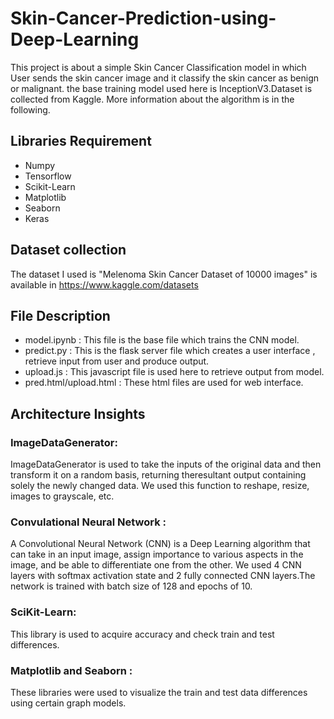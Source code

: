 # Skin-Cancer-Prediction-using-Deep-Learning
This project is about a simple Skin Cancer Classification model in which User sends the skin cancer image and it classify the skin cancer as benign or malignant. the base training model used here is InceptionV3.Dataset is collected from Kaggle. More information about the algorithm is in the following.

## **Libraries Requirement**

- Numpy
- Tensorflow
- Scikit-Learn
- Matplotlib
- Seaborn
- Keras

## **Dataset collection**

The dataset I used is "Melenoma Skin Cancer Dataset of 10000 images" is available in https://www.kaggle.com/datasets

## **File Description**

- model.ipynb : This file is the base file which trains the CNN model.
- predict.py : This is the flask server file which creates a user interface , retrieve input from user and produce output.
- upload.js : This javascript file is used here to retrieve output from model.
- pred.html/upload.html : These html files are used for web interface.

## **Architecture Insights**

### ImageDataGenerator: 
ImageDataGenerator is used to take the inputs of the original data and then transform it on a random basis, returning theresultant output containing solely the newly changed data. We used this function to reshape, resize, images to grayscale, etc.

### Convulational Neural Network : 
A Convolutional Neural Network (CNN) is a Deep Learning algorithm that can take in an input image, assign importance to various aspects in the image, and be able to differentiate one from the other. We used 4 CNN layers with softmax activation state and 2 fully connected CNN layers.The network is trained with batch size of 128 and epochs of 10.

### SciKit-Learn:
This library is used to acquire accuracy and check train and test differences.

### Matplotlib and Seaborn : 
These libraries were used to visualize the train and test data differences using certain graph models.
